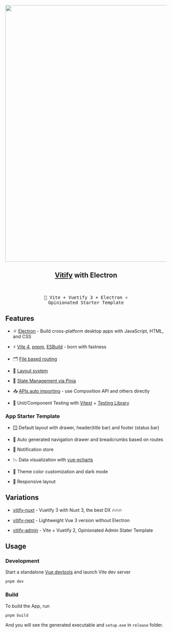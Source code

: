 <p align="center">
<img src="https://user-images.githubusercontent.com/40021217/226892769-15ddc27b-2c4f-484c-9253-290182046329.png" width="800"/>
</p>

<h2 align="center">
<a href="https://github.com/kingyue737/vitify-next">Vitify</a> with Electron
</h2><br>

<pre align="center">
🖖 Vite + Vuetify 3 + Electron ⚛️
Opinionated Starter Template
</pre>

## Features

- ⚛️ [Electron](https://github.com/electron/electron) - Build cross-platform desktop apps with JavaScript, HTML, and CSS

- ⚡️ [Vite 4](https://github.com/vitejs/vite), [pnpm](https://pnpm.io/), [ESBuild](https://github.com/evanw/esbuild) - born with fastness

- 🗂️ [File based routing](./src/pages)

- 📑 [Layout system](./src/layouts)

- 🍍 [State Management via Pinia](https://pinia.vuejs.org/)

- 📥 [APIs auto importing](https://github.com/antfu/unplugin-auto-import) - use Composition API and others directly

- 🧪 Unit/Component Testing with [Vitest](https://github.com/vitest-dev/vitest) + [Testing Library](https://github.com/testing-library/vue-testing-library)

### App Starter Template

- 🪟 Default layout with drawer, header(title bar) and footer (status bar)

- 🧭 Auto generated navigation drawer and breadcrumbs based on routes

- 🔔 Notification store

- 📉 Data visualization with [vue-echarts](https://github.com/ecomfe/vue-echarts)

- 🎨 Theme color customization and dark mode

- 📱 Responsive layout

## Variations

- [vitify-nuxt](https://github.com/kingyue737/vitify-nuxt) - Vuetify 3 with Nuxt 3, the best DX 🔥🔥🔥

- [vitify-next](https://github.com/kingyue737/vitify-next) - Lightweight Vue 3 version without Electron
- [vitify-admin](https://github.com/kingyue737/vitify-electron) - Vite + Vuetify 2, Opinionated Admin Stater Template

## Usage

### Development

Start a standalone [Vue devtools](https://github.com/vuejs/devtools) and launch Vite dev server

```bash
pnpm dev
```

### Build

To build the App, run

```bash
pnpm build
```

And you will see the generated executable and `setup.exe` in `release` folder.
